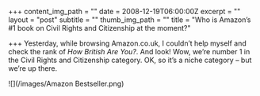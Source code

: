 +++
content_img_path = ""
date = 2008-12-19T06:00:00Z
excerpt = ""
layout = "post"
subtitle = ""
thumb_img_path = ""
title = "Who is Amazon’s #1 book on Civil Rights and Citizenship at the moment?"

+++
Yesterday, while browsing Amazon.co.uk, I couldn’t help myself and check the rank of _How British Are You?_. And look! Wow, we’re number 1 in the Civil Rights and Citizenship category. OK, so it’s a niche category – but we’re up there.

![](/images/Amazon Bestseller.png)